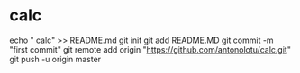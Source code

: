 # calc
echo " calc" >> README.md
git init
git add README.MD
git commit -m "first commit"
git remote add origin "https://github.com/antonolotu/calc.git"
git push -u origin master
